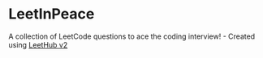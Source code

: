 # LeetInPeace
A collection of LeetCode questions to ace the coding interview! - Created using [LeetHub v2](https://github.com/arunbhardwaj/LeetHub-2.0)
